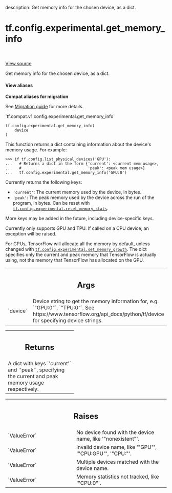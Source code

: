 description: Get memory info for the chosen device, as a dict.

<div itemscope itemtype="http://developers.google.com/ReferenceObject">
<meta itemprop="name" content="tf.config.experimental.get_memory_info" />
<meta itemprop="path" content="Stable" />
</div>

# tf.config.experimental.get_memory_info

<!-- Insert buttons and diff -->

<table class="tfo-notebook-buttons tfo-api nocontent" align="left">

</table>

<a target="_blank" href="/code/stable/tensorflow/python/framework/config.py">View source</a>



Get memory info for the chosen device, as a dict.

<section class="expandable">
  <h4 class="showalways">View aliases</h4>
  <p>
<b>Compat aliases for migration</b>
<p>See
<a href="https://www.tensorflow.org/guide/migrate">Migration guide</a> for
more details.</p>
<p>`tf.compat.v1.config.experimental.get_memory_info`</p>
</p>
</section>

<pre class="devsite-click-to-copy prettyprint lang-py tfo-signature-link">
<code>tf.config.experimental.get_memory_info(
    device
)
</code></pre>



<!-- Placeholder for "Used in" -->

This function returns a dict containing information about the device's memory
usage. For example:

```
>>> if tf.config.list_physical_devices('GPU'):
...   # Returns a dict in the form {'current': <current mem usage>,
...   #                             'peak': <peak mem usage>}
...   tf.config.experimental.get_memory_info('GPU:0')
```

Currently returns the following keys:
  - `'current'`: The current memory used by the device, in bytes.
  - `'peak'`: The peak memory used by the device across the run of the
      program, in bytes. Can be reset with
      <a href="../../../tf/config/experimental/reset_memory_stats.md"><code>tf.config.experimental.reset_memory_stats</code></a>.

More keys may be added in the future, including device-specific keys.

Currently only supports GPU and TPU. If called on a CPU device, an exception
will be raised.

For GPUs, TensorFlow will allocate all the memory by default, unless changed
with <a href="../../../tf/config/experimental/set_memory_growth.md"><code>tf.config.experimental.set_memory_growth</code></a>. The dict specifies only the
current and peak memory that TensorFlow is actually using, not the memory that
TensorFlow has allocated on the GPU.

<!-- Tabular view -->
 <table class="responsive fixed orange">
<colgroup><col width="214px"><col></colgroup>
<tr><th colspan="2"><h2 class="add-link">Args</h2></th></tr>

<tr>
<td>
`device`
</td>
<td>
Device string to get the memory information for, e.g. `"GPU:0"`,
`"TPU:0"`. See https://www.tensorflow.org/api_docs/python/tf/device for
  specifying device strings.
</td>
</tr>
</table>



<!-- Tabular view -->
 <table class="responsive fixed orange">
<colgroup><col width="214px"><col></colgroup>
<tr><th colspan="2"><h2 class="add-link">Returns</h2></th></tr>
<tr class="alt">
<td colspan="2">
A dict with keys `'current'` and `'peak'`, specifying the current and peak
memory usage respectively.
</td>
</tr>

</table>



<!-- Tabular view -->
 <table class="responsive fixed orange">
<colgroup><col width="214px"><col></colgroup>
<tr><th colspan="2"><h2 class="add-link">Raises</h2></th></tr>

<tr>
<td>
`ValueError`
</td>
<td>
No device found with the device name, like '"nonexistent"'.
</td>
</tr><tr>
<td>
`ValueError`
</td>
<td>
Invalid device name, like '"GPU"', '"CPU:GPU"', '"CPU:"'.
</td>
</tr><tr>
<td>
`ValueError`
</td>
<td>
Multiple devices matched with the device name.
</td>
</tr><tr>
<td>
`ValueError`
</td>
<td>
Memory statistics not tracked, like '"CPU:0"'.
</td>
</tr>
</table>

